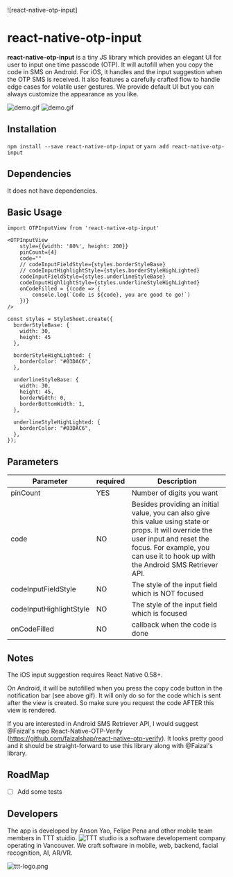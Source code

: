 ![react-native-otp-input]
# react-native-otp-input

**react-native-otp-input** is a tiny JS library which provides an elegant UI for user to input one time passcode (OTP). It will autofill when you copy the code in SMS on Android. For iOS, it handles and the input suggestion when the OTP SMS is received. It also features a carefully crafted flow to handle edge cases for volatile user gestures. We provide default UI but you can always customize the appearance as you like.

![demo.gif](https://github.com/ansonyao/react-native-opt-input-anson/blob/master/example/Assets/iosvideo.gif)
![demo.gif](https://github.com/ansonyao/react-native-opt-input-anson/blob/master/example/Assets/AndroidVideo.gif)

## Installation
`npm install --save react-native-otp-input`
or
`yarn add react-native-otp-input`

## Dependencies
It does not have dependencies.

## Basic Usage

```
import OTPInputView from 'react-native-otp-input'

<OTPInputView
    style={{width: '80%', height: 200}}
    pinCount={4}
    code=""
    // codeInputFieldStyle={styles.borderStyleBase}
    // codeInputHighlightStyle={styles.borderStyleHighLighted}
    codeInputFieldStyle={styles.underlineStyleBase}
    codeInputHighlightStyle={styles.underlineStyleHighLighted}
    onCodeFilled = {(code => {
        console.log(`Code is ${code}, you are good to go!`)
    })}
/>

const styles = StyleSheet.create({
  borderStyleBase: {
    width: 30,
    height: 45
  },

  borderStyleHighLighted: {
    borderColor: "#03DAC6",
  },

  underlineStyleBase: {
    width: 30,
    height: 45,
    borderWidth: 0,
    borderBottomWidth: 1,
  },

  underlineStyleHighLighted: {
    borderColor: "#03DAC6",
  },
});

```

## Parameters

| Parameter   | required | Description |
|-------------|----------|-------------|
| pinCount    |    YES   |  Number of digits you want |
| code        |    NO    |  Besides providing an initial value, you can also give this value using state or props. It will override the user input and reset the focus. For example, you can use it to hook up with the Android SMS Retriever API. |
| codeInputFieldStyle | NO | The style of the input field which is NOT focused |
| codeInputHighlightStyle | NO | The style of the input field which is focused |
| onCodeFilled | NO | callback when the code is done |

## Notes
The iOS input suggestion requires React Native 0.58+. 

On Android, it will be autofilled when you press the copy code button in the notification bar (see above gif). It will only do so for the code which is sent after the view is created. So make sure you request the code AFTER this view is rendered.

If you are interested in Android SMS Retriever API, I would suggest @Faizal's repo React-Native-OTP-Verify (https://github.com/faizalshap/react-native-otp-verify). It looks pretty good and it should be straight-forward to use this library along with @Faizal's library.

## RoadMap
* [ ] Add some tests

## Developers
The app is developed by Anson Yao, Felipe Pena and other mobile team members in TTT stuidio.
![TTT studio](https://ttt.studio/) is a software developement company operating in Vancouver. We craft software in mobile, web, backend, facial recognition, AI, AR/VR. 

![ttt-logo.png](https://ttt.studio/wp-content/themes/tttwordpresstheme/imgs/ttt-colour.png)